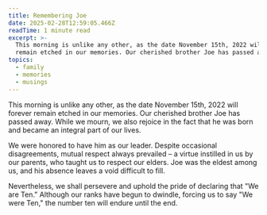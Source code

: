 ```yaml
---
title: Remembering Joe
date: 2025-02-28T12:59:05.466Z
readTime: 1 minute read
excerpt: >-
  This morning is unlike any other, as the date November 15th, 2022 will forever
  remain etched in our memories. Our cherished brother Joe has passed awa...
topics:
  - family
  - memories
  - musings
---
```

This morning is unlike any other, as the date November 15th, 2022 will forever remain etched in our memories. Our cherished brother Joe has passed away. While we mourn, we also rejoice in the fact that he was born and became an integral part of our lives.
 
 We were honored to have him as our leader. Despite occasional disagreements, mutual respect always prevailed – a virtue instilled in us by our parents, who taught us to respect our elders. Joe was the eldest among us, and his absence leaves a void difficult to fill.
 
 Nevertheless, we shall persevere and uphold the pride of declaring that "We are Ten." Although our ranks have begun to dwindle, forcing us to say "We were Ten," the number ten will endure until the end.
